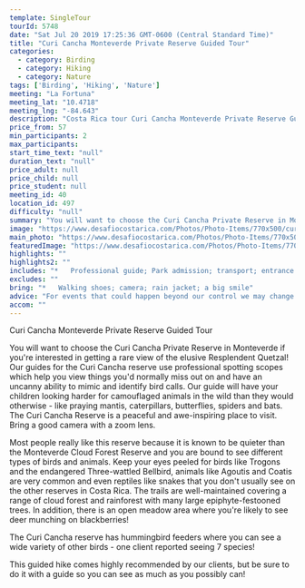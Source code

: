 ```yaml
---
template: SingleTour
tourId: 5748
date: "Sat Jul 20 2019 17:25:36 GMT-0600 (Central Standard Time)"
title: "Curi Cancha Monteverde Private Reserve Guided Tour"
categories: 
  - category: Birding
  - category: Hiking
  - category: Nature
tags: ['Birding', 'Hiking', 'Nature']
meeting: "La Fortuna"
meeting_lat: "10.4718"
meeting_lng: "-84.643"
description: "Costa Rica tour Curi Cancha Monteverde Private Reserve Guided Tour, id 5748"
price_from: 57
min_participants: 2
max_participants: 
start_time_text: "null"
duration_text: "null"
price_adult: null
price_child: null
price_student: null
meeting_id: 40
location_id: 497
difficulty: "null"
summary: "You will want to choose the Curi Cancha Private Reserve in Monteverde if you're interested in getting a rare view of the elusive Resplendent Quetzal! Our guides for the Curi Cancha reserve use professional spotting scopes which help you view things you'd normally miss out on and have an uncanny ability to mimic and identify bird calls."
image: "https://www.desafiocostarica.com/Photos/Photo-Items/770x500/curi-cancha-monteverde-private-reserve-1407339336.jpg"
main_photo: "https://www.desafiocostarica.com/Photos/Photo-Items/770x500/curi-cancha-monteverde-private-reserve-1407339336.jpg"
featuredImage: "https://www.desafiocostarica.com/Photos/Photo-Items/770x500/curi-cancha-monteverde-private-reserve-1407339336.jpg"
highlights: ""
highlights2: ""
includes: "*   Professional guide; Park admission; transport; entrance to Reserve"
excludes: ""
bring: "*   Walking shoes; camera; rain jacket; a big smile"
advice: "For events that could happen beyond our control we may change to a more-suitable tour with an equal or similar adventure-appeal or offer other tour options so you don't miss out on a fun day in Costa Rica. We reserve the right to cancel a trip due to unfavorable conditions & will only run a tour according to our policies. Full refund is given if (on rare occasion) no tour is run."
accom: ""
---
```

Curi Cancha Monteverde Private Reserve Guided Tour

You will want to choose the Curi Cancha Private Reserve in Monteverde if you're interested in getting a rare view of the elusive Resplendent Quetzal! Our guides for the Curi Cancha reserve use professional spotting scopes which help you view things you'd normally miss out on and have an uncanny ability to mimic and identify bird calls. Our guide will have your children looking harder for camouflaged animals in the wild than they would otherwise - like praying mantis, caterpillars, butterflies, spiders and bats. The Curi Cancha Reserve is a peaceful and awe-inspiring place to visit. Bring a good camera with a zoom lens.

Most people really like this reserve because it is known to be quieter than the Monteverde Cloud Forest Reserve and you are bound to see different types of birds and animals. Keep your eyes peeled for birds like Trogons and the endangered Three-wattled Bellbird, animals like Agoutis and Coatis are very common and even reptiles like snakes that you don't usually see on the other reserves in Costa Rica. The trails are well-maintained covering a range of cloud forest and rainforest with many large epiphyte-festooned trees. In addition, there is an open meadow area where you're likely to see deer munching on blackberries!

The Curi Cancha reserve has hummingbird feeders where you can see a wide variety of other birds - one client reported seeing 7 species!

This guided hike comes highly recommended by our clients, but be sure to do it with a guide so you can see as much as you possibly can!
